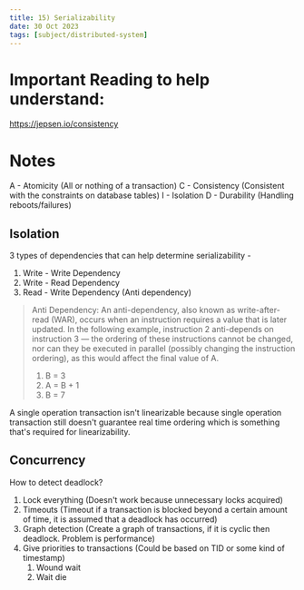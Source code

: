 ```yaml
---
title: 15) Serializability
date: 30 Oct 2023
tags: [subject/distributed-system]
---
```


# Important Reading to help understand:

https://jepsen.io/consistency

# Notes

A - Atomicity (All or nothing of a transaction)
C - Consistency (Consistent with the constraints on database tables)
I - Isolation
D - Durability (Handling reboots/failures)

## Isolation

3 types of dependencies that can help determine serializability -

1. Write - Write Dependency
2. Write - Read Dependency
3. Read - Write Dependency (Anti dependency)

> Anti Dependency:
> An anti-dependency, also known as write-after-read (WAR), occurs when an instruction requires a value that is later updated. In the following example, instruction 2 anti-depends on instruction 3 — the ordering of these instructions cannot be changed, nor can they be executed in parallel (possibly changing the instruction ordering), as this would affect the final value of A.
>
> 1. B = 3
> 2. A = B + 1
> 3. B = 7

A single operation transaction isn't linearizable because single operation transaction still doesn't guarantee real time ordering which is something that's required for linearizability.

## Concurrency

How to detect deadlock?

1. Lock everything (Doesn't work because unnecessary locks acquired)
2. Timeouts (Timeout if a transaction is blocked beyond a certain amount of time, it is assumed that a deadlock has occurred)
3. Graph detection (Create a graph of transactions, if it is cyclic then deadlock. Problem is performance)
4. Give priorities to transactions (Could be based on TID or some kind of timestamp)
    1. Wound wait
    2. Wait die

